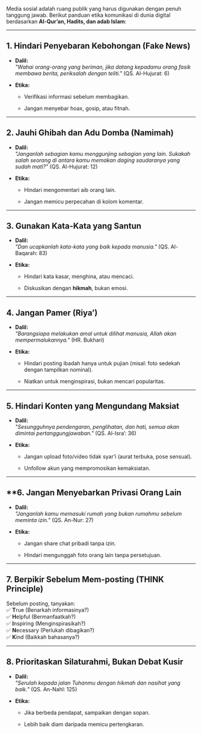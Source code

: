 Media sosial adalah ruang publik yang harus digunakan dengan penuh tanggung jawab. Berikut panduan etika komunikasi di dunia digital berdasarkan **Al-Qur’an, Hadits, dan adab Islam**:

---

## **1. Hindari Penyebaran Kebohongan (Fake News)**

- **Dalil:**  
    _"Wahai orang-orang yang beriman, jika datang kepadamu orang fasik membawa berita, periksalah dengan teliti."_ (QS. Al-Hujurat: 6)
    
- **Etika:**
    
    - Verifikasi informasi sebelum membagikan.
        
    - Jangan menyebar hoax, gosip, atau fitnah.
        

---

## **2. Jauhi Ghibah dan Adu Domba (Namimah)**

- **Dalil:**  
    _"Janganlah sebagian kamu menggunjing sebagian yang lain. Sukakah salah seorang di antara kamu memakan daging saudaranya yang sudah mati?"_ (QS. Al-Hujurat: 12)
    
- **Etika:**
    
    - Hindari mengomentari aib orang lain.
        
    - Jangan memicu perpecahan di kolom komentar.
        

---

## **3. Gunakan Kata-Kata yang Santun**

- **Dalil:**  
    _"Dan ucapkanlah kata-kata yang baik kepada manusia."_ (QS. Al-Baqarah: 83)
    
- **Etika:**
    
    - Hindari kata kasar, menghina, atau mencaci.
        
    - Diskusikan dengan **hikmah**, bukan emosi.
        

---

## **4. Jangan Pamer (Riya’)**

- **Dalil:**  
    _"Barangsiapa melakukan amal untuk dilihat manusia, Allah akan mempermalukannya."_ (HR. Bukhari)
    
- **Etika:**
    
    - Hindari posting ibadah hanya untuk pujian (misal: foto sedekah dengan tampilkan nominal).
        
    - Niatkan untuk menginspirasi, bukan mencari popularitas.
        

---

## **5. Hindari Konten yang Mengundang Maksiat**

- **Dalil:**  
    _"Sesungguhnya pendengaran, penglihatan, dan hati, semua akan dimintai pertanggungjawaban."_ (QS. Al-Isra’: 36)
    
- **Etika:**
    
    - Jangan upload foto/video tidak syar’i (aurat terbuka, pose sensual).
        
    - Unfollow akun yang mempromosikan kemaksiatan.
        

---

## **6. **Jangan Menyebarkan Privasi Orang Lain**

- **Dalil:**  
    _"Janganlah kamu memasuki rumah yang bukan rumahmu sebelum meminta izin."_ (QS. An-Nur: 27)
    
- **Etika:**
    
    - Jangan share chat pribadi tanpa izin.
        
    - Hindari mengunggah foto orang lain tanpa persetujuan.
        

---

## **7. Berpikir Sebelum Mem-posting (THINK Principle)**

Sebelum posting, tanyakan:  
✅ **T**rue (Benarkah informasinya?)  
✅ **H**elpful (Bermanfaatkah?)  
✅ **I**nspiring (Menginspirasikah?)  
✅ **N**ecessary (Perlukah dibagikan?)  
✅ **K**ind (Baikkah bahasanya?)

---

## **8.  Prioritaskan Silaturahmi, Bukan Debat Kusir**

- **Dalil:**  
    _"Serulah kepada jalan Tuhanmu dengan hikmah dan nasihat yang baik."_ (QS. An-Nahl: 125)
    
- **Etika:**
    
    - Jika berbeda pendapat, sampaikan dengan sopan.
        
    - Lebih baik diam daripada memicu pertengkaran.